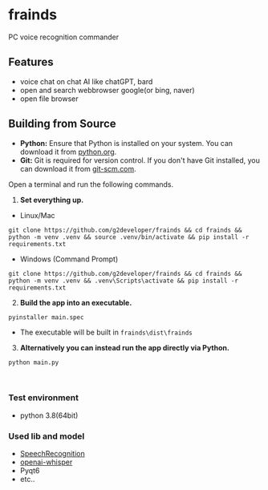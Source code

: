 frainds
=============

PC voice recognition commander


## Features
- voice chat on chat AI like chatGPT, bard
- open and search webbrowser google(or bing, naver)
- open file browser

## Building from Source

- **Python:** Ensure that Python is installed on your system. You can download it from [python.org](https://www.python.org/).
- **Git:** Git is required for version control. If you don't have Git installed, you can download it from [git-scm.com](https://git-scm.com/).

Open a terminal and run the following commands.

1. **Set everything up.**

- Linux/Mac
```
git clone https://github.com/g2developer/frainds && cd frainds && python -m venv .venv && source .venv/bin/activate && pip install -r requirements.txt
```

- Windows (Command Prompt)
```
git clone https://github.com/g2developer/frainds && cd frainds && python -m venv .venv && .venv\Scripts\activate && pip install -r requirements.txt
```

2. **Build the app into an executable.**

```
pyinstaller main.spec
```

- The executable will be built in `frainds\dist\frainds`

3. **Alternatively you can instead run the app directly via Python.**

```
python main.py
```


&nbsp;
### Test environment
- python 3.8(64bit)

### Used lib and model
- [SpeechRecognition](https://github.com/Uberi/speech_recognition)
- [openai-whisper](https://github.com/openai/whisper)
- Pyqt6
- etc..

